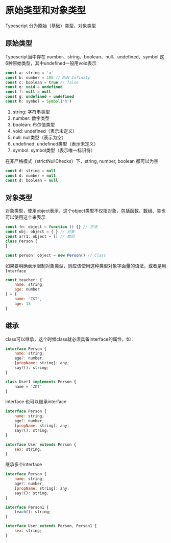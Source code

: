 # 原始类型和对象类型

Typescript 分为原始（基础）类型，对象类型

## 原始类型

Typescript当中存在 number、string、boolean、null、undefined、symbol 这6种原始类型，其中undefined一般用void表示

```js
const a: string = 'a' 
const b: number = 100 // NaN Infinity
const c: boolean = true // false
const e: void = undefined
const f: null = null
const g: undefined = undefined
const h: symbol = Symbol('h')
```

1. string: 字符串类型 
2. number: 数字类型
3. boolean: 布尔值类型
4. void: undefined（表示未定义）
5. null: null类型（表示为空）
6. undefined: undefined类型（表示未定义）
7. symbol: symbol类型（表示唯一标识符）

在非严格模式（strictNullChecks）下，string, number, boolean 都可以为空

```js
const d: string = null
const d: number = null
const d: boolean = null
```

## 对象类型

对象类型，使用object表示，这个object类型不仅指对象，包括函数、数组、类也可以使用这个来表示

```js
const fn: object = function () {} // 方法
const obj: object = { } // 对象
const arr1: object = [] // 数组
class Person {
}

const person: object = new Person() // Class
```

如果要明确表示限制对象类型，则应该使用这种类型对象字面量的语法，或者是用`Interface`

```js
const teacher: {
    name: string,
    age: number
} = {
    name: 'ZKT',
    age: 18
}
```

## 继承

class可以继承，这个时候class就必须具备interface的属性，如：

```js
interface Person {
    name: string;
    age?: number;
    [propName: string]: any;
    say?(): string;
}

class User1 implements Person {
    name = 'ZKT'
}
```

interface 也可以继承interface

```js
interface Person {
    name: string;
    age?: number;
    [propName: string]: any;
    say?(): string;
}

interface User extends Person {
    sex: string;
}
```

继承多个interface

```js
interface Person {
    name: string;
    age?: number;
    [propName: string]: any;
    say?(): string;
}

interface Person1 {
    teach(): string;
}

interface User extends Person, Person1 {
    sex: string;
}
```
